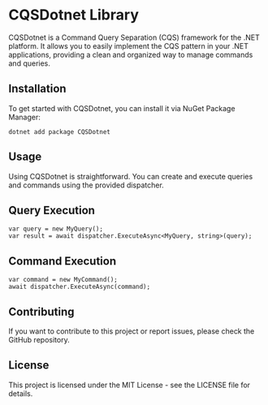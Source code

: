 # CQSDotnet Library
CQSDotnet is a Command Query Separation (CQS) framework for the .NET platform. It allows you to easily implement the CQS pattern in your .NET applications, providing a clean and organized way to manage commands and queries.

## Installation
To get started with CQSDotnet, you can install it via NuGet Package Manager:

`dotnet add package CQSDotnet`

## Usage
Using CQSDotnet is straightforward. You can create and execute queries and commands using the provided dispatcher.

## Query Execution
```
var query = new MyQuery();
var result = await dispatcher.ExecuteAsync<MyQuery, string>(query);
```
## Command Execution
```
var command = new MyCommand();
await dispatcher.ExecuteAsync(command);
```
## Contributing
If you want to contribute to this project or report issues, please check the GitHub repository.

## License
This project is licensed under the MIT License - see the LICENSE file for details.
